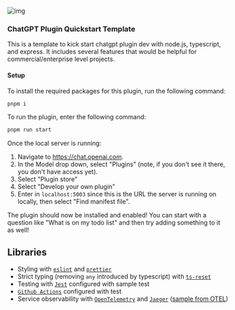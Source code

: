 ![img](https://github.com/happyren/plugins-quickstart-ts-express/assets/11085242/2baf9b3e-16d2-4bb5-b99b-8e8810df4ab5)

### ChatGPT Plugin Quickstart Template

This is a template to kick start chatgpt plugin dev with node.js, typescript, and express. It includes several features that would be helpful for commercial/enterprise level projects.

#### Setup

To install the required packages for this plugin, run the following command:

```bash
pnpm i
```

To run the plugin, enter the following command:

```bash
pnpm run start
```

Once the local server is running:

1. Navigate to https://chat.openai.com. 
2. In the Model drop down, select "Plugins" (note, if you don't see it there, you don't have access yet).
3. Select "Plugin store"
4. Select "Develop your own plugin"
5. Enter in `localhost:5003` since this is the URL the server is running on locally, then select "Find manifest file".

The plugin should now be installed and enabled! You can start with a question like "What is on my todo list" and then try adding something to it as well! 

## Libraries

- Styling with [`eslint`](https://eslint.org/) and [`prettier`](https://prettier.io/)
- Strict typing (removing `any` introduced by typescript) with [`ts-reset`](https://github.com/total-typescript/ts-reset)
- Testing with [`Jest`](https://jestjs.io/docs/25.x/getting-started) configured with sample test
- [`Github Actions`](https://docs.github.com/en/actions) configured with test
- Service observability with [`OpenTelemetry`](https://opentelemetry.io/) and [`Jaeger`](https://www.jaegertracing.io/download/) ([sample from OTEL](https://opentelemetry.io/docs/instrumentation/js/exporters/))

